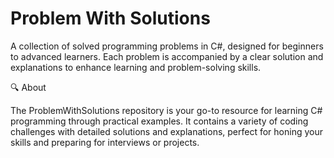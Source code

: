 # Problem With Solutions
A collection of solved programming problems in C#, designed for beginners to advanced learners. Each problem is accompanied by a clear solution and explanations to enhance learning and problem-solving skills.

🔍 About

The ProblemWithSolutions repository is your go-to resource for learning C# programming through practical examples. It contains a variety of coding challenges with detailed solutions and explanations, perfect for honing your skills and preparing for interviews or projects.
